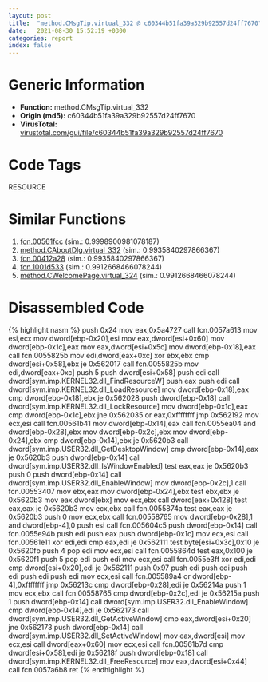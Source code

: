 ```yaml
---
layout: post
title:  "method.CMsgTip.virtual_332 @ c60344b51fa39a329b92557d24ff7670"
date:   2021-08-30 15:52:19 +0300
categories: report
index: false
---
```


# Generic Information
- **Function:** method.CMsgTip.virtual\_332
- **Origin (md5):** c60344b51fa39a329b92557d24ff7670
- **VirusTotal:** [virustotal.com/gui/file/c60344b51fa39a329b92557d24ff7670][virustotal_ref]

# Code Tags
<span class="tag" id="RESOURCE">RESOURCE</span>


# Similar Functions

1. [fcn.00561fcc][similar_1_ref] (sim.: 0.9998900981078187)
2. [method.CAboutDlg.virtual\_332][similar_2_ref] (sim.: 0.9935840297866367)
3. [fcn.00412a28][similar_3_ref] (sim.: 0.9935840297866367)
4. [fcn.1001d533][similar_4_ref] (sim.: 0.9912668466078244)
5. [method.CWelcomePage.virtual\_324][similar_5_ref] (sim.: 0.9912668466078244)


# Disassembled Code

{% highlight nasm %}
push 0x24
mov eax,0x5a4727
call fcn.0057a613
mov esi,ecx
mov dword[ebp-0x20],esi
mov eax,dword[esi+0x60]
mov dword[ebp-0x1c],eax
mov eax,dword[esi+0x5c]
mov dword[ebp-0x18],eax
call fcn.0055825b
mov edi,dword[eax+0xc]
xor ebx,ebx
cmp dword[esi+0x58],ebx
je 0x562017
call fcn.0055825b
mov edi,dword[eax+0xc]
push 5
push dword[esi+0x58]
push edi
call dword[sym.imp.KERNEL32.dll_FindResourceW]
push eax
push edi
call dword[sym.imp.KERNEL32.dll_LoadResource]
mov dword[ebp-0x18],eax
cmp dword[ebp-0x18],ebx
je 0x562028
push dword[ebp-0x18]
call dword[sym.imp.KERNEL32.dll_LockResource]
mov dword[ebp-0x1c],eax
cmp dword[ebp-0x1c],ebx
jne 0x562035
or eax,0xffffffff
jmp 0x562192
mov ecx,esi
call fcn.00561b41
mov dword[ebp-0x14],eax
call fcn.0055ea04
and dword[ebp-0x28],ebx
mov dword[ebp-0x2c],ebx
mov dword[ebp-0x24],ebx
cmp dword[ebp-0x14],ebx
je 0x5620b3
call dword[sym.imp.USER32.dll_GetDesktopWindow]
cmp dword[ebp-0x14],eax
je 0x5620b3
push dword[ebp-0x14]
call dword[sym.imp.USER32.dll_IsWindowEnabled]
test eax,eax
je 0x5620b3
push 0
push dword[ebp-0x14]
call dword[sym.imp.USER32.dll_EnableWindow]
mov dword[ebp-0x2c],1
call fcn.00553407
mov ebx,eax
mov dword[ebp-0x24],ebx
test ebx,ebx
je 0x5620b3
mov eax,dword[ebx]
mov ecx,ebx
call dword[eax+0x128]
test eax,eax
je 0x5620b3
mov ecx,ebx
call fcn.0055874a
test eax,eax
je 0x5620b3
push 0
mov ecx,ebx
call fcn.00558765
mov dword[ebp-0x28],1
and dword[ebp-4],0
push esi
call fcn.005604c5
push dword[ebp-0x14]
call fcn.0055e94b
push edi
push eax
push dword[ebp-0x1c]
mov ecx,esi
call fcn.00561e11
xor edi,edi
cmp eax,edi
je 0x562111
test byte[esi+0x3c],0x10
je 0x5620fb
push 4
pop edi
mov ecx,esi
call fcn.0055864d
test eax,0x100
je 0x5620f1
push 5
pop edi
push edi
mov ecx,esi
call fcn.0055e3ff
xor edi,edi
cmp dword[esi+0x20],edi
je 0x562111
push 0x97
push edi
push edi
push edi
push edi
push edi
mov ecx,esi
call fcn.005589a4
or dword[ebp-4],0xffffffff
jmp 0x56213c
cmp dword[ebp-0x28],edi
je 0x56214a
push 1
mov ecx,ebx
call fcn.00558765
cmp dword[ebp-0x2c],edi
je 0x56215a
push 1
push dword[ebp-0x14]
call dword[sym.imp.USER32.dll_EnableWindow]
cmp dword[ebp-0x14],edi
je 0x562173
call dword[sym.imp.USER32.dll_GetActiveWindow]
cmp eax,dword[esi+0x20]
jne 0x562173
push dword[ebp-0x14]
call dword[sym.imp.USER32.dll_SetActiveWindow]
mov eax,dword[esi]
mov ecx,esi
call dword[eax+0x60]
mov ecx,esi
call fcn.00561b7d
cmp dword[esi+0x58],edi
je 0x56218f
push dword[ebp-0x18]
call dword[sym.imp.KERNEL32.dll_FreeResource]
mov eax,dword[esi+0x44]
call fcn.0057a6b8
ret
{% endhighlight %}


[similar_1_ref]: /report/fcn.00561fcc@c60344b51fa39a329b92557d24ff7670
[similar_2_ref]: /report/method.CAboutDlg.virtual_332@a1c6b07868a0eea8f4ee5a872aa71909
[similar_3_ref]: /report/fcn.00412a28@a1c6b07868a0eea8f4ee5a872aa71909
[similar_4_ref]: /report/fcn.1001d533@481b545f5c18f2fce1caac67ddc419e8
[similar_5_ref]: /report/method.CWelcomePage.virtual_324@44e1ffcf4e71f4505c09d520fd75f1e4
[virustotal_ref]: https://www.virustotal.com/gui/file/c60344b51fa39a329b92557d24ff7670